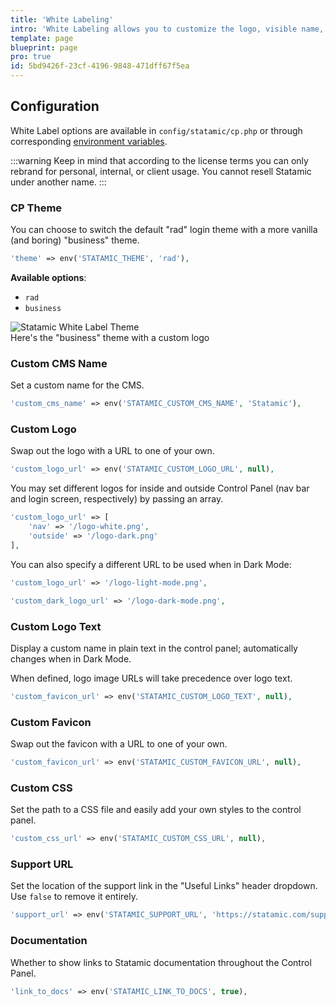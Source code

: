 ```yaml
---
title: 'White Labeling'
intro: 'White Labeling allows you to customize the logo, visible name, and basic theme of the CMS throughout the control panel.'
template: page
blueprint: page
pro: true
id: 5bd9426f-23cf-4196-9848-471dff67f5ea
---
```


## Configuration

White Label options are available in `config/statamic/cp.php` or through corresponding [environment variables](configuration#environment-variables).

:::warning
Keep in mind that according to the license terms you can only rebrand for personal, internal, or client usage. You cannot resell Statamic under another name.
:::

### CP Theme

You can choose to switch the default "rad" login theme with a more vanilla (and boring) "business" theme.

``` php
'theme' => env('STATAMIC_THEME', 'rad'),
```

**Available options**:

- `rad`
- `business`

<div class="screenshot">
    <img src="/img/white-label-login.png" alt="Statamic White Label Theme">
    <div class="caption">Here's the "business" theme with a custom logo</div>
</div>

### Custom CMS Name

Set a custom name for the CMS.

``` php
'custom_cms_name' => env('STATAMIC_CUSTOM_CMS_NAME', 'Statamic'),
```

### Custom Logo

Swap out the logo with a URL to one of your own.

``` php
'custom_logo_url' => env('STATAMIC_CUSTOM_LOGO_URL', null),
```

You may set different logos for inside and outside Control Panel (nav bar and login screen, respectively) by passing an array.

``` php
'custom_logo_url' => [
    'nav' => '/logo-white.png',
    'outside' => '/logo-dark.png'
],
```

You can also specify a different URL to be used when in Dark Mode:

``` php
'custom_logo_url' => '/logo-light-mode.png',

'custom_dark_logo_url' => '/logo-dark-mode.png',
```

### Custom Logo Text

Display a custom name in plain text in the control panel; automatically changes when in Dark Mode.

When defined, logo image URLs will take precedence over logo text.

``` php
'custom_favicon_url' => env('STATAMIC_CUSTOM_LOGO_TEXT', null),
```

### Custom Favicon

Swap out the favicon with a URL to one of your own.

``` php
'custom_favicon_url' => env('STATAMIC_CUSTOM_FAVICON_URL', null),
```

### Custom CSS

Set the path to a CSS file and easily add your own styles to the control panel.

``` php
'custom_css_url' => env('STATAMIC_CUSTOM_CSS_URL', null),
```

### Support URL

Set the location of the support link in the "Useful Links" header dropdown. Use `false` to remove it entirely.

```php
'support_url' => env('STATAMIC_SUPPORT_URL', 'https://statamic.com/support'),
```

### Documentation

Whether to show links to Statamic documentation throughout the Control Panel.

```php
'link_to_docs' => env('STATAMIC_LINK_TO_DOCS', true),
```
